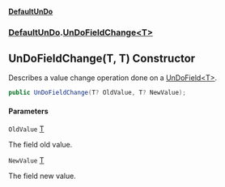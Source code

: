#### [DefaultUnDo](../../index.md 'index')
### [DefaultUnDo](../../index.md#DefaultUnDo 'DefaultUnDo').[UnDoFieldChange&lt;T&gt;](index.md 'DefaultUnDo\.UnDoFieldChange\<T\>')

## UnDoFieldChange\(T, T\) Constructor

Describes a value change operation done on a [UnDoField&lt;T&gt;](../UnDoField_T_/index.md 'DefaultUnDo\.UnDoField\<T\>')\.

```csharp
public UnDoFieldChange(T? OldValue, T? NewValue);
```
#### Parameters

<a name='DefaultUnDo.UnDoFieldChange_T_.UnDoFieldChange(T,T).OldValue'></a>

`OldValue` [T](index.md#DefaultUnDo.UnDoFieldChange_T_.T 'DefaultUnDo\.UnDoFieldChange\<T\>\.T')

The field old value\.

<a name='DefaultUnDo.UnDoFieldChange_T_.UnDoFieldChange(T,T).NewValue'></a>

`NewValue` [T](index.md#DefaultUnDo.UnDoFieldChange_T_.T 'DefaultUnDo\.UnDoFieldChange\<T\>\.T')

The field new value\.